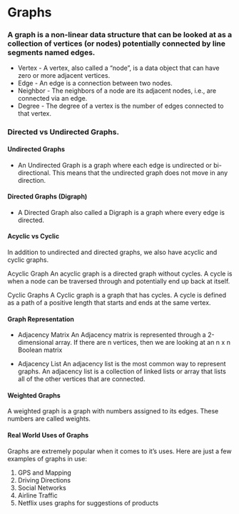 # Graphs

### A graph is a non-linear data structure that can be looked at as a collection of vertices (or nodes) potentially connected by line segments named edges.

- Vertex - A vertex, also called a “node”, is a data object that can have zero or more adjacent vertices.
- Edge - An edge is a connection between two nodes.
- Neighbor - The neighbors of a node are its adjacent nodes, i.e., are connected via an edge.
- Degree - The degree of a vertex is the number of edges connected to that vertex.

### Directed vs Undirected Graphs.

#### Undirected Graphs

- An Undirected Graph is a graph where each edge is undirected or bi-directional. This means that the undirected graph does not move in any direction.

#### Directed Graphs (Digraph)
- A Directed Graph also called a Digraph is a graph where every edge is directed.

#### Acyclic vs Cyclic
In addition to undirected and directed graphs, we also have acyclic and cyclic graphs.

Acyclic Graph
An acyclic graph is a directed graph without cycles.
A cycle is when a node can be traversed through and potentially end up back at itself.

Cyclic Graphs
A Cyclic graph is a graph that has cycles.
A cycle is defined as a path of a positive length that starts and ends at the same vertex.

#### Graph Representation
- Adjacency Matrix
An Adjacency matrix is represented through a 2-dimensional array. If there are n vertices, then we are looking at an n x n Boolean matrix

- Adjacency List
An adjacency list is the most common way to represent graphs. An adjacency list is a collection of linked lists or array that lists all of the other vertices that are connected.

#### Weighted Graphs
A weighted graph is a graph with numbers assigned to its edges. These numbers are called weights.

#### Real World Uses of Graphs
Graphs are extremely popular when it comes to it’s uses. Here are just a few examples of graphs in use:
1. GPS and Mapping
2. Driving Directions
3. Social Networks
4. Airline Traffic
5. Netflix uses graphs for suggestions of products

